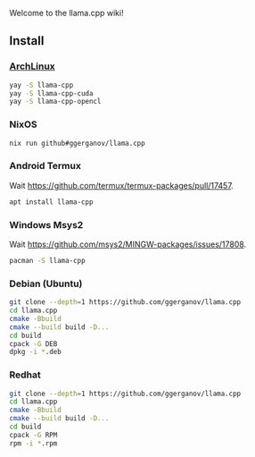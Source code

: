 Welcome to the llama.cpp wiki!

## Install

### [ArchLinux](https://aur.archlinux.org/packages/llama-cpp)

```sh
yay -S llama-cpp
yay -S llama-cpp-cuda
yay -S llama-cpp-opencl
```

### NixOS

```sh
nix run github#ggerganov/llama.cpp
```

### Android Termux

Wait <https://github.com/termux/termux-packages/pull/17457>.

```sh
apt install llama-cpp
```

### Windows Msys2

Wait <https://github.com/msys2/MINGW-packages/issues/17808>.

```sh
pacman -S llama-cpp
```

### Debian (Ubuntu)

```sh
git clone --depth=1 https://github.com/ggerganov/llama.cpp
cd llama.cpp
cmake -Bbuild
cmake --build build -D...
cd build
cpack -G DEB
dpkg -i *.deb
```

### Redhat

```sh
git clone --depth=1 https://github.com/ggerganov/llama.cpp
cd llama.cpp
cmake -Bbuild
cmake --build build -D...
cd build
cpack -G RPM
rpm -i *.rpm
```